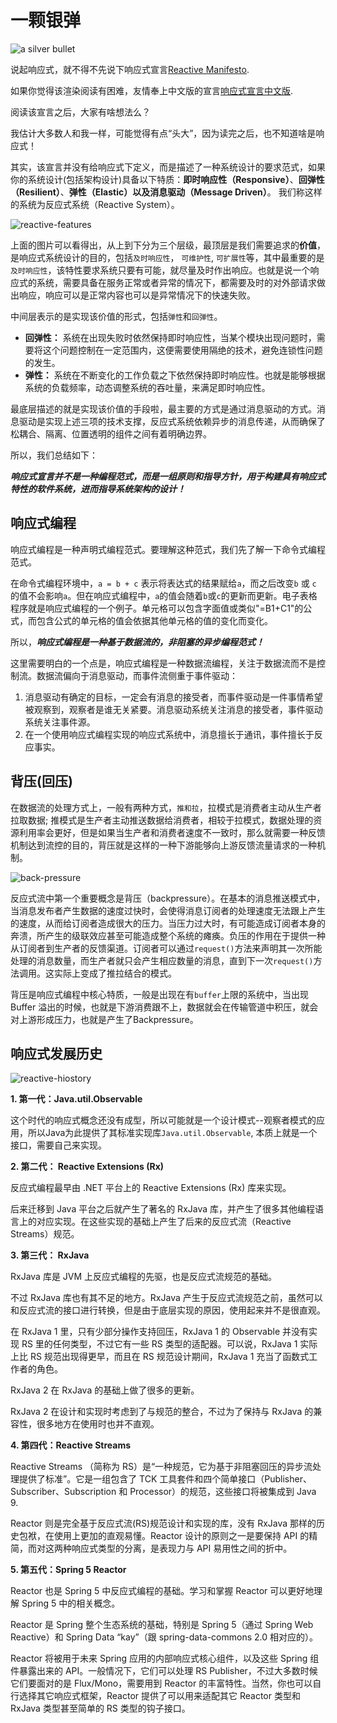 # 一颗银弹

![a silver bullet](https://s1.locimg.com/2023/10/27/71e477e45f006.jpeg)

说起响应式，就不得不先说下响应式宣言[Reactive Manifesto](https://www.reactivemanifesto.org/).

如果你觉得该渲染阅读有困难，友情奉上中文版的宣言[响应式宣言中文版](https://www.reactivemanifesto.org/zh-CN).

阅读该宣言之后，大家有啥想法么？

我估计大多数人和我一样，可能觉得有点“头大”，因为读完之后，也不知道啥是响应式！

其实，该宣言并没有给响应式下定义，而是描述了一种系统设计的要求范式，如果你的系统设计(包括架构设计)具备以下特质：**即时响应性（Responsive）**、**回弹性（Resilient）**、**弹性（Elastic）**以及**消息驱动（Message Driven）**。 我们称这样的系统为反应式系统（Reactive System）。

![reactive-features](https://s1.locimg.com/2023/09/05/b2f5d778caabe.png)

上面的图片可以看得出，从上到下分为三个层级，最顶层是我们需要追求的**价值**，是响应式系统设计的目的，包括`及时响应性`， `可维护性`, `可扩展性`等，其中最重要的是`及时响应性`，该特性要求系统只要有可能，就尽量及时作出响应。也就是说一个响应式的系统，需要具备在服务正常或者异常的情况下，都需要及时的对外部请求做出响应，响应可以是正常内容也可以是异常情况下的快速失败。

中间层表示的是实现该价值的形式，包括`弹性`和`回弹性`。

* **回弹性：** 系统在出现失败时依然保持即时响应性，当某个模块出现问题时，需要将这个问题控制在一定范围内，这便需要使用隔绝的技术，避免连锁性问题的发生。
* **弹性：** 系统在不断变化的工作负载之下依然保持即时响应性。也就是能够根据系统的负载频率，动态调整系统的吞吐量，来满足即时响应性。

最底层描述的就是实现该价值的手段啦，最主要的方式是通过消息驱动的方式。消息驱动是实现上述三项的技术支撑，反应式系统依赖异步的消息传递，从而确保了松耦合、隔离、位置透明的组件之间有着明确边界。

所以，我们总结如下：

***响应式宣言并不是一种编程范式，而是一组原则和指导方针，用于构建具有响应式特性的软件系统，进而指导系统架构的设计！***

## 响应式编程

响应式编程是一种声明式编程范式。要理解这种范式，我们先了解一下命令式编程范式。

在命令式编程环境中，`a = b + c` 表示将表达式的结果赋给`a`，而之后改变`b` 或 `c` 的值不会影响`a`。但在响应式编程中，`a`的值会随着`b`或`c`的更新而更新。电子表格程序就是响应式编程的一个例子。单元格可以包含字面值或类似"=B1+C1"的公式，而包含公式的单元格的值会依据其他单元格的值的变化而变化。

所以，***响应式编程是一种基于数据流的，非阻塞的异步编程范式！***

这里需要明白的一个点是，响应式编程是一种数据流编程，关注于数据流而不是控制流。数据流偏向于消息驱动，而事件流侧重于事件驱动：
1. 消息驱动有确定的目标，一定会有消息的接受者，而事件驱动是一件事情希望被观察到，观察者是谁无关紧要。消息驱动系统关注消息的接受者，事件驱动系统关注事件源。
2. 在一个使用响应式编程实现的响应式系统中，消息擅长于通讯，事件擅长于反应事实。

## 背压(回压)

在数据流的处理方式上，一般有两种方式，`推和拉`，拉模式是消费者主动从生产者拉取数据; 推模式是生产者主动推送数据给消费者，相较于拉模式，数据处理的资源利用率会更好，但是如果当生产者和消费者速度不一致时，那么就需要一种反馈机制达到流控的目的，背压就是这样的一种下游能够向上游反馈流量请求的一种机制。

![back-pressure](https://s1.locimg.com/2023/09/05/7ba06964bce1e.webp)

反应式流中第一个重要概念是背压（backpressure）。在基本的消息推送模式中，当消息发布者产生数据的速度过快时，会使得消息订阅者的处理速度无法跟上产生的速度，从而给订阅者造成很大的压力。当压力过大时，有可能造成订阅者本身的奔溃，所产生的级联效应甚至可能造成整个系统的瘫痪。负压的作用在于提供一种从订阅者到生产者的反馈渠道。订阅者可以通过`request()`方法来声明其一次所能处理的消息数量，而生产者就只会产生相应数量的消息，直到下一次`request()`方法调用。这实际上变成了推拉结合的模式。

背压是响应式编程中核心特质，一般是出现在有`buffer`上限的系统中，当出现 Buffer 溢出的时候，也就是下游消费跟不上，数据就会在传输管道中积压，就会对上游形成压力，也就是产生了Backpressure。

## 响应式发展历史

![reactive-hiostory](https://s1.locimg.com/2023/09/05/f9e2aa1aa12a0.jpg)

**1. 第一代：Java.util.Observable**

这个时代的响应式概念还没有成型，所以可能就是一个设计模式--观察者模式的应用，所以Java为此提供了其标准实现库`Java.util.Observable`, 本质上就是一个接口，需要自己来实现。

**2. 第二代： Reactive Extensions (Rx)**

反应式编程最早由 .NET 平台上的 Reactive Extensions (Rx) 库来实现。

后来迁移到 Java 平台之后就产生了著名的 RxJava 库，并产生了很多其他编程语言上的对应实现。在这些实现的基础上产生了后来的反应式流（Reactive Streams）规范。

**3. 第三代： RxJava**

RxJava 库是 JVM 上反应式编程的先驱，也是反应式流规范的基础。

不过 RxJava 库也有其不足的地方。RxJava 产生于反应式流规范之前，虽然可以和反应式流的接口进行转换，但是由于底层实现的原因，使用起来并不是很直观。

在 RxJava 1 里，只有少部分操作支持回压，RxJava 1 的 Observable 并没有实现 RS 里的任何类型，不过它有一些 RS 类型的适配器。可以说，RxJava 1 实际上比 RS 规范出现得更早，而且在 RS 规范设计期间，RxJava 1 充当了函数式工作者的角色。

RxJava 2 在 RxJava 的基础上做了很多的更新。

RxJava 2 在设计和实现时考虑到了与规范的整合，不过为了保持与 RxJava 的兼容性，很多地方在使用时也并不直观。

**4. 第四代：Reactive Streams**

Reactive Streams （简称为 RS）是“一种规范，它为基于非阻塞回压的异步流处理提供了标准”。它是一组包含了 TCK 工具套件和四个简单接口（Publisher、Subscriber、Subscription 和 Processor）的规范，这些接口将被集成到 Java 9.

Reactor 则是完全基于反应式流(RS)规范设计和实现的库，没有 RxJava 那样的历史包袱，在使用上更加的直观易懂。Reactor 设计的原则之一是要保持 API 的精简，而对这两种响应式类型的分离，是表现力与 API 易用性之间的折中。

**5. 第五代：Spring 5 Reactor**

Reactor 也是 Spring 5 中反应式编程的基础。学习和掌握 Reactor 可以更好地理解 Spring 5 中的相关概念。

Reactor 是 Spring 整个生态系统的基础，特别是 Spring 5（通过 Spring Web Reactive）和 Spring Data “kay”（跟 spring-data-commons 2.0 相对应的）。

Reactor 将被用于未来 Spring 应用的内部响应式核心组件，以及这些 Spring 组件暴露出来的 API。一般情况下，它们可以处理 RS Publisher，不过大多数时候它们要面对的是 Flux/Mono，需要用到 Reactor 的丰富特性。当然，你也可以自行选择其它响应式框架，Reactor 提供了可以用来适配其它 Reactor 类型和 RxJava 类型甚至简单的 RS 类型的钩子接口。